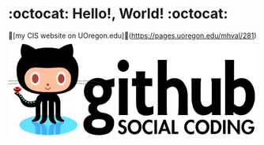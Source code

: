 # :octocat: Hello!, World! :octocat:

:rocket:[my CIS website on UOregon.edu]:satellite:(https://pages.uoregon.edu/mhval/281)
![github social coding logo](images/github.png)
